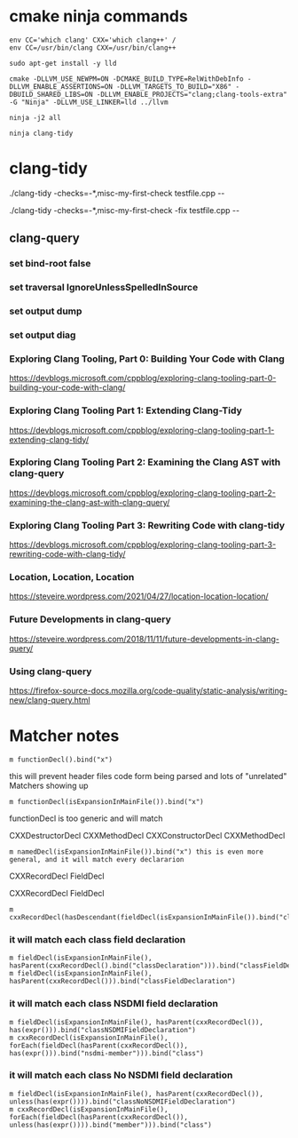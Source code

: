 # cmake ninja commands
```
env CC='which clang' CXX='which clang++' /
env CC=/usr/bin/clang CXX=/usr/bin/clang++

sudo apt-get install -y lld

cmake -DLLVM_USE_NEWPM=ON -DCMAKE_BUILD_TYPE=RelWithDebInfo -DLLVM_ENABLE_ASSERTIONS=ON -DLLVM_TARGETS_TO_BUILD="X86" -DBUILD_SHARED_LIBS=ON -DLLVM_ENABLE_PROJECTS="clang;clang-tools-extra" -G "Ninja" -DLLVM_USE_LINKER=lld ../llvm

ninja -j2 all

ninja clang-tidy
```
# clang-tidy 
./clang-tidy -checks=-*,misc-my-first-check testfile.cpp --

./clang-tidy -checks=-*,misc-my-first-check -fix testfile.cpp --


## clang-query
### set bind-root false
### set traversal     IgnoreUnlessSpelledInSource
### set output dump
### set output diag

### Exploring Clang Tooling, Part 0: Building Your Code with Clang
https://devblogs.microsoft.com/cppblog/exploring-clang-tooling-part-0-building-your-code-with-clang/

### Exploring Clang Tooling Part 1: Extending Clang-Tidy
https://devblogs.microsoft.com/cppblog/exploring-clang-tooling-part-1-extending-clang-tidy/

### Exploring Clang Tooling Part 2: Examining the Clang AST with clang-query
https://devblogs.microsoft.com/cppblog/exploring-clang-tooling-part-2-examining-the-clang-ast-with-clang-query/

### Exploring Clang Tooling Part 3: Rewriting Code with clang-tidy 
https://devblogs.microsoft.com/cppblog/exploring-clang-tooling-part-3-rewriting-code-with-clang-tidy/

### Location, Location, Location
https://steveire.wordpress.com/2021/04/27/location-location-location/

### Future Developments in clang-query
https://steveire.wordpress.com/2018/11/11/future-developments-in-clang-query/

### Using clang-query
https://firefox-source-docs.mozilla.org/code-quality/static-analysis/writing-new/clang-query.html


# Matcher notes
```
m functionDecl().bind("x") 
```
this will prevent header files code form being parsed and lots of "unrelated" Matchers showing up
```
m functionDecl(isExpansionInMainFile()).bind("x") 
```
functionDecl is too generic and will match

CXXDestructorDecl 
CXXMethodDecl 
CXXConstructorDecl 
CXXMethodDecl 

```
m namedDecl(isExpansionInMainFile()).bind("x") this is even more general, and it will match every declararion
```
CXXRecordDecl 
FieldDecl 

CXXRecordDecl   FieldDecl 
```
m cxxRecordDecl(hasDescendant(fieldDecl(isExpansionInMainFile()).bind("classFieldDeclaration"))).bind("classDeclaration")
```
### it will match each class field declaration
```
m fieldDecl(isExpansionInMainFile(), hasParent(cxxRecordDecl().bind("classDeclaration"))).bind("classFieldDeclaration")
m fieldDecl(isExpansionInMainFile(), hasParent(cxxRecordDecl())).bind("classFieldDeclaration")
```
### it will match each class NSDMI field declaration
```
m fieldDecl(isExpansionInMainFile(), hasParent(cxxRecordDecl()), has(expr())).bind("classNSDMIFieldDeclaration")
m cxxRecordDecl(isExpansionInMainFile(),  	forEach(fieldDecl(hasParent(cxxRecordDecl()), has(expr())).bind("nsdmi-member"))).bind("class")
```
### it will match each class No NSDMI field declaration
```
m fieldDecl(isExpansionInMainFile(), hasParent(cxxRecordDecl()), unless(has(expr()))).bind("classNoNSDMIFieldDeclaration")
m cxxRecordDecl(isExpansionInMainFile(),  	forEach(fieldDecl(hasParent(cxxRecordDecl()), unless(has(expr()))).bind("member"))).bind("class")
```

